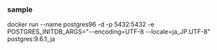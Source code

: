 ### sample
docker run --name postgres96 -d -p 5432:5432 -e POSTGRES_INITDB_ARGS="--encoding=UTF-8 --locale=ja_JP.UTF-8" postgres:9.6.1_ja

